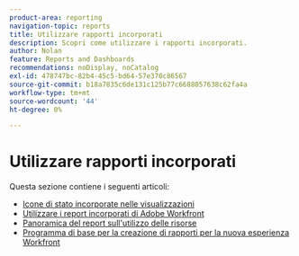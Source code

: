 ```yaml
---
product-area: reporting
navigation-topic: reports
title: Utilizzare rapporti incorporati
description: Scopri come utilizzare i rapporti incorporati.
author: Nolan
feature: Reports and Dashboards
recommendations: noDisplay, noCatalog
exl-id: 478747bc-82b4-45c5-bd64-57e370c86567
source-git-commit: b18a7835c6de131c125b77c6688057638c62fa4a
workflow-type: tm+mt
source-wordcount: '44'
ht-degree: 0%

---
```


# Utilizzare rapporti incorporati

<!-- Audited: 11/2024 -->

Questa sezione contiene i seguenti articoli:

* [Icone di stato incorporate nelle visualizzazioni](../../../reports-and-dashboards/reports/using-built-in-reports/built-in-status-icons-views.md)
* [Utilizzare i report incorporati di Adobe Workfront](../../../reports-and-dashboards/reports/using-built-in-reports/use-workfront-built-in-reports.md)
* [Panoramica del report sull&#39;utilizzo delle risorse](../../../reports-and-dashboards/reports/using-built-in-reports/resource-utilization-report.md)
* [Programma di base per la creazione di rapporti per la nuova esperienza Workfront](https://experienceleague.adobe.com/en/docs/workfront-learn/tutorials-workfront/home)
